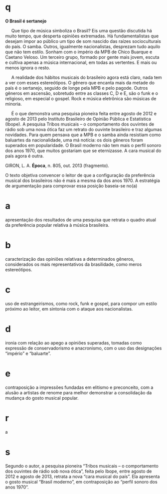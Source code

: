 # q
**O Brasil é sertanejo**

     Que tipo de música simboliza o Brasil? Eis uma questão discutida há muito tempo, que desperta opiniões extremadas. Há fundamentalistas que desejam impor ao público um tipo de som nascido das raízes socioculturais do país. O samba. Outros, igualmente nacionalistas, desprezam tudo aquilo que não tem estilo. Sonham com o império da MPB de Chico Buarque e Caetano Veloso. Um terceiro grupo, formado por gente mais jovem, escuta e cultiva apenas a música internacional, em todas as vertentes. E mais ou menos ignora o resto.

     A realidade dos hábitos musicais do brasileiro agora está claro, nada tem a ver com esses estereótipos. O gênero que encanta mais da metade do país é o sertanejo, seguido de longe pela MPB e pelo pagode. Outros gêneros em ascensão, sobretudo entre as classes C, D e E, são o funk e o religioso, em especial o gospel. Rock e música eletrônica são músicas de minoria.

     É o que demonstra uma pesquisa pioneira feita entre agosto de 2012 e agosto de 2013 pelo Instituto Brasileiro de Opinião Pública e Estatística (Ibope). A pesquisa Tribos musicais – o comportamento dos ouvintes de rádio sob uma nova ótica faz um retrato do ouvinte brasileiro e traz algumas novidades. Para quem pensava que a MPB e o samba ainda resistiam como baluartes da nacionalidade, uma má notícia: os dois gêneros foram superados em popularidade. O Brasil moderno não tem mais o perfil sonoro dos anos 1970, que muitos gostariam que se eternizasse. A cara musical do país agora é outra.

GIRON, L. A. **Época**, n. 805, out. 2013 (fragmento).

O texto objetiva convencer o leitor de que a configuração da preferência musical dos brasileiros não é mais a mesma da dos anos 1970. A estratégia de argumentação para comprovar essa posição baseia-se no(a)

# a
apresentação dos resultados de uma pesquisa que retrata o quadro atual da preferência popular relativa à música brasileira.

# b
caracterização das opiniões relativas a determinados gêneros, considerados os mais representativos da brasilidade, como meros estereótipos.

# c
uso de estrangeirismos, como rock, funk e gospel, para compor um estilo próximo ao leitor, em sintonia com o ataque aos nacionalistas.

# d
ironia com relação ao apego a opiniões superadas, tomadas como expressão de conservadorismo e anacronismo, com o uso das designações “império” e “baluarte”.

# e
contraposição a impressões fundadas em elitismo e preconceito, com a alusão a artistas de renome para melhor demonstrar a consolidação da mudança do gosto musical popular.

# r
a

# s
Segundo o autor, a pesquisa pioneira “Tribos musicais – o comportamento dos ouvintes de rádio sob nova ótica”, feita pelo Ibope, entre agosto de 2012 e agosto de 2013, retrata a nova “cara musical do país”. Ela apresenta o gosto musical “Brasil moderno”, em contraposição ao “perfil sonoro dos anos 1970”.
